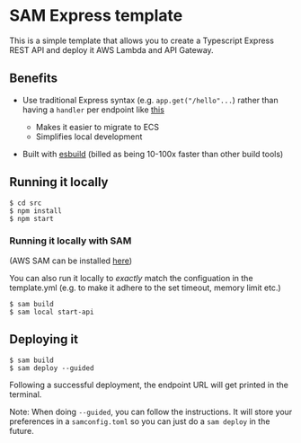 # SAM Express template

This is a simple template that allows you to create a Typescript Express REST API and deploy it AWS Lambda and API Gateway.

## Benefits

- Use traditional Express syntax (e.g. `app.get("/hello"...`) rather than having a `handler` per endpoint like [this](https://github.com/aws/aws-sam-cli-app-templates/blob/master/nodejs18.x/hello-ts/%7B%7Bcookiecutter.project_name%7D%7D/hello-world/app.ts)

  - Makes it easier to migrate to ECS
  - Simplifies local development

- Built with [esbuild](https://esbuild.github.io/) (billed as being 10-100x faster than other build tools)

## Running it locally

```
$ cd src
$ npm install
$ npm start
```

### Running it locally with SAM

(AWS SAM can be installed [here](https://aws.amazon.com/serverless/sam/))

You can also run it locally to _exactly_ match the configuation in the template.yml (e.g. to make it adhere to the set timeout, memory limit etc.)

```
$ sam build
$ sam local start-api
```

## Deploying it

```
$ sam build
$ sam deploy --guided
```

Following a successful deployment, the endpoint URL will get printed in the terminal.

Note: When doing `--guided`, you can follow the instructions. It will store your preferences in a `samconfig.toml` so you can just do a `sam deploy` in the future.
